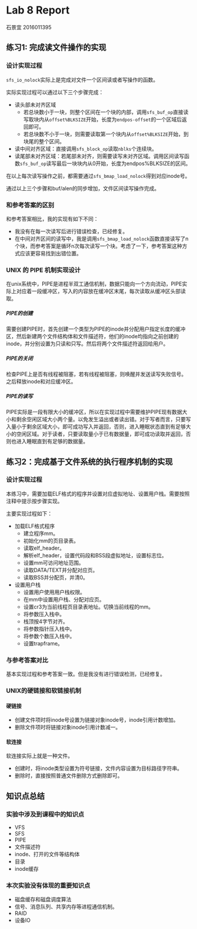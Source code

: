 # Lab 8 Report

石景宜 2016011395

## 练习1: 完成读文件操作的实现

### 设计实现过程

`sfs_io_nolock`实际上是完成对文件一个区间读或者写操作的函数。

实际实现过程可以通过以下三个步骤完成：

+ 读头部未对齐区域
  + 若总块数小于一块，则整个区间在一个块的内部，调用`sfs_buf_op`直接读写取块内从`offset%BLKSIZE`开始，长度为`endpos-offset`的一个区域后返回即可。
  + 若总块数不小于一块，则需要读取第一个块内从`offset%BLKSIZE`开始，到块尾的整个区间。
+ 读中间对齐区域：直接调用`sfs_block_op`读取`nblks`个连续块。
+ 读尾部未对齐区域：若尾部未对齐，则需要读写未对齐区域。调用区间读写函数`sfs_buf_op`读写最后一块块内从0开始，长度为endpos%BLKSIZE的区间。

在以上每次读写操作之前，都需要通过`sfs_bmap_load_nolock`得到对应inode号。

通过以上三个步骤和buf/alen的同步增加，文件区间读写操作完成。

### 和参考答案的区别

和参考答案相比，我的实现有如下不同：

+ 我没有在每一次读写后进行错误检查，已经修复。
+ 在中间对齐区间的读写中，我是调用`sfs_bmap_load_nolock`函数直接读写了n个块，而参考答案是循环n次每次读写一个块。考虑了一下，参考答案这种方式应该更容易找到出错位置。

### UNIX 的 PIPE 机制实现设计

在unix系统中，PIPE是进程半双工通信机制，数据只能向一个方向流动，PIPE实际上对应着一段缓冲区，写入的内容放在缓冲区末尾，每次读取从缓冲区头部读取。

##### PIPE的创建

需要创建PIPE时，首先创建一个类型为PIPE的inode并分配用户指定长度的缓冲区，然后新建两个文件结构体和文件描述符，他们的inode均指向之前创建的inode，并分别设置为只读和只写。然后将两个文件描述符返回给用户。

##### PIPE的关闭

检查PIPE上是否有线程被阻塞，若有线程被阻塞，则唤醒并发送读写失败信号。之后释放inode和对应缓冲区。

##### PIPE的读写

PIPE实际是一段有限大小的缓冲区，所以在实现过程中需要维护PIPE现有数据大小和剩余空闲区域大小两个量。以免发生溢出或者读出错。对于写者而言，只要写入量小于剩余区域大小，即可成功写入并返回，否则，进入睡眠状态直到有足够大小的空闲区域。对于读者，只要读取量小于已有数据量，即可成功读取并返回，否则也进入睡眠直到有足够的数据量。

## 练习2：完成基于文件系统的执行程序机制的实现

### 设计实现过程

本练习中，需要加载ELF格式的程序并设置对应虚拟地址、设置用户栈。需要按照注释中提示按步骤实现。

主要实现过程如下：

+ 加载ELF格式程序
  + 建立程序mm。
  + 初始化mm的页目录表。
  + 读取elf_header。
  + 解析elf_header，设置代码段和BSS段虚拟地址，设置标志位。
  + 设置mm可访问地址范围。
  + 读取DATA/TEXT并分配对应页。
  + 读取BSS并分配页，并清0。
+ 设置用户栈
  + 设置用户使用用户栈权限。
  + 在mm中设置用户栈、分配对应页。
  + 设置cr3为当前线程页目录表地址。切换当前线程的mm。
  + 将参数压入栈中。
  + 栈顶按4字节对齐。
  + 将参数指针压入栈中。
  + 将参数个数压入栈中。
  + 设置trapframe。

### 与参考答案对比

基本实现过程和参考答案一致。但是我没有进行错误检测，已经修复。

### UNIX的硬链接和软链接机制

#### 硬链接

+ 创建文件项时将inode号设置为链接对象inode号，inode引用计数增加。
+ 删除文件项时将链接对象inode引用计数减一。

#### 软连接

软连接实际上就是一种文件。

+ 创建时，将inode类型设置为符号链接，文件内容设置为目标路径字符串。
+ 删除时，直接按照普通文件删除方式删除即可。

## 知识点总结

### 实验中涉及到课程中的知识点

+ VFS
+ SFS
+ PIPE
+ 文件描述符
+ inode、打开的文件等结构体
+ 目录
+ inode缓存

### 本次实验没有体现的重要知识点

+ 磁盘缓存和磁盘调度算法
+ 信号、消息队列、共享内存等进程通信机制。
+ RAID
+ 设备IO